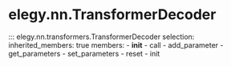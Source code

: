 
# elegy.nn.TransformerDecoder

::: elegy.nn.transformers.TransformerDecoder
    selection:
        inherited_members: true
        members:
            - __init__
            - call
            - add_parameter
            - get_parameters
            - set_parameters
            - reset
            - init
        